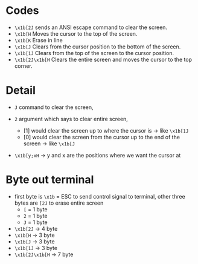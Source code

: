 # Codes 
- `\x1b[2J` sends an ANSI escape command to clear the screen.
- `\x1b[H` Moves the cursor to the top of the screen.
- `\x1b[K` Erase in line
- `\x1b[J` Clears from the cursor position to the bottom of the screen.
- `\x1b[1J` Clears from the top of the screen to the cursor position.
- `\x1b[2J\x1b[H` Clears the entire screen and moves the cursor to the top corner.
# Detail
- `J` command to clear the screen, 
- `2` argument which says to clear entire screen, 
    + <esc>[1] would clear the screen up to where the cursor is
        -> like `\x1b[1J`
    + <esc>[0] would clear the screen from the cursor up to the end of the screen 
        -> like `\x1b[J`
        
- `\x1b[y;xH` -> y and x are the positions where we want the cursor at
# Byte out terminal
- first byte is `\x1b` = ESC to send control signal to terminal, 
other three bytes are `[2J` to erase entire screen 
    + `[` = 1 byte
    + `2` = 1 byte
    + `J` = 1 byte
- `\x1b[2J` -> 4 byte
- `\x1b[H` -> 3 byte
- `\x1b[J` -> 3 byte
- `\x1b[1J` -> 3 byte
- `\x1b[2J\x1b[H` -> 7 byte